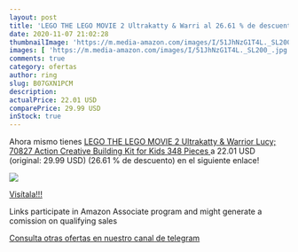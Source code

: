 ```yaml
---
layout: post
title: 'LEGO THE LEGO MOVIE 2 Ultrakatty & Warri al 26.61 % de descuento'
date: 2020-11-07 21:02:28
thumbnailImage: 'https://m.media-amazon.com/images/I/51JhNzG1T4L._SL200_.jpg'
images: [ 'https://m.media-amazon.com/images/I/51JhNzG1T4L._SL200_.jpg' ]
comments: true
category: ofertas
author: ring
slug: B07GXN1PCM
description:
actualPrice: 22.01 USD
comparePrice: 29.99 USD
inStock: true
---
```


Ahora mismo tienes [LEGO THE LEGO MOVIE 2 Ultrakatty & Warrior Lucy; 70827 Action Creative Building Kit for Kids  348 Pieces ](https://www.amazon.com/dp/B07GXN1PCM/?tag=redken08-20) a 22.01 USD (original: 29.99 USD) (26.61 %  de descuento) en el siguiente enlace!

[![](https://m.media-amazon.com/images/I/51JhNzG1T4L._SL200_.jpg)](https://www.amazon.com/dp/B07GXN1PCM/?tag=redken08-20)

[Visítala!!!](https://www.amazon.com/dp/B07GXN1PCM/?tag=redken08-20)

Links participate in Amazon Associate program and might generate a comission on qualifying sales

[Consulta otras ofertas en nuestro canal de telegram](https://t.me/s/ofertas25)
